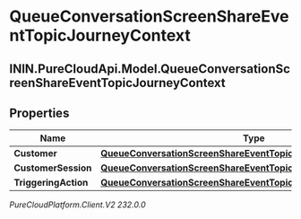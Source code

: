 # QueueConversationScreenShareEventTopicJourneyContext

## ININ.PureCloudApi.Model.QueueConversationScreenShareEventTopicJourneyContext

## Properties

|Name | Type | Description | Notes|
|------------ | ------------- | ------------- | -------------|
| **Customer** | [**QueueConversationScreenShareEventTopicJourneyCustomer**](QueueConversationScreenShareEventTopicJourneyCustomer) |  | [optional] |
| **CustomerSession** | [**QueueConversationScreenShareEventTopicJourneyCustomerSession**](QueueConversationScreenShareEventTopicJourneyCustomerSession) |  | [optional] |
| **TriggeringAction** | [**QueueConversationScreenShareEventTopicJourneyAction**](QueueConversationScreenShareEventTopicJourneyAction) |  | [optional] |



_PureCloudPlatform.Client.V2 232.0.0_
